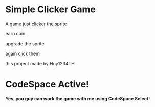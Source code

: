 # Simple Clicker Game
A game just clicker the sprite

earn coin

upgrade the sprite

again click them

this project made by Huy1234TH

# CodeSpace Active!
**Yes, you guy can work the game with me using CodeSpace Select!**
